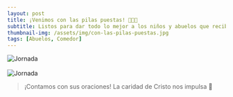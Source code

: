 ```yaml
---
layout: post
title: ¡Venimos con las pilas puestas! 🔋🔋🔋
subtitle: Listos para dar todo lo mejor a los niños y abuelos que recibiremos este nuevo año en nuestros comedores.
thumbnail-img: /assets/img/con-las-pilas-puestas.jpg
tags: [Abuelos, Comedor]
---
```

<!--## ¡Venimos con las pilas puestas! 🔋🔋🔋-->
![Jornada](https://fundacionsanvicentepallotti.github.io/assets/img/pic16.jpg)<br><br>
![Jornada](https://fundacionsanvicentepallotti.github.io/assets/img/pic17.jpg)<br>

<!--Listos para dar todo lo mejor a los niños y abuelos que recibiremos este nuevo año en nuestros comedores.-->

> ¡Contamos con sus oraciones!
> La caridad de Cristo nos impulsa 🙌
<blockquote 
  class="instagram-media" 
  data-instgrm-captioned data-instgrm-permalink="https://www.instagram.com/reel/{{ include.id }}/" 
  style="max-width:540px; min-width:326px; width:-webkit-calc(100% - 2px); width:calc(100% - 2px);">
</blockquote> 

<script async src="//www.instagram.com/embed.js"></script>
